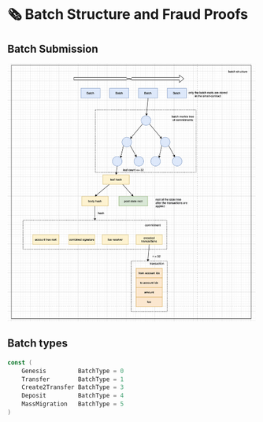 # 🗞 Batch Structure and Fraud Proofs

## Batch Submission

![batch_submission.png](batch_submission.png)

## Batch types

```go
const (
    Genesis         BatchType = 0
    Transfer        BatchType = 1
    Create2Transfer BatchType = 3
    Deposit         BatchType = 4
    MassMigration   BatchType = 5
)
```
